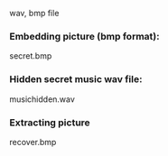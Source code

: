 wav, bmp file

### Embedding picture (bmp format): 

secret.bmp

### Hidden secret music wav file:

musichidden.wav

### Extracting picture

recover.bmp
